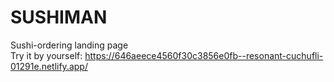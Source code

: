 # SUSHIMAN

Sushi-ordering landing page<br />
Try it by yourself: https://646aeece4560f30c3856e0fb--resonant-cuchufli-01291e.netlify.app/
